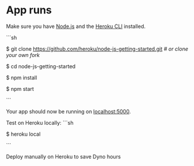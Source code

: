 # App runs

Make sure you have [Node.js](http://nodejs.org/) and the [Heroku CLI](https://cli.heroku.com/) installed.

\```sh

$ git clone https://github.com/heroku/node-js-getting-started.git *# or clone your own fork*

$ cd node-js-getting-started

$ npm install

$ npm start

\```

Your app should now be running on [localhost:5000](http://localhost:5000/).


Test on Heroku locally: 
\```sh

$ heroku local

\```

Deploy manually on Heroku to save Dyno hours





